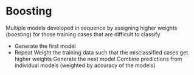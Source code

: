 Boosting
===================
Multiple models developed in sequence by assigning higher weights (boosting) for those training cases that 
are difficult to classify

- Generate the first model
- Repeat
Weight the training data such that the misclassified cases get  higher weights
Generate the next model
Combine predictions from individual models (weighted by accuracy of the models)
